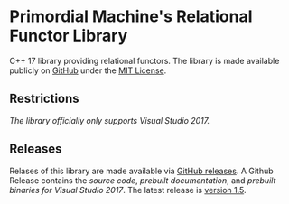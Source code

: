 # Primordial Machine's Relational Functor Library
C++ 17 library providing relational functors.
The library is made available publicly on [GitHub](https://github.com/primordialmachine/relational-functors) under the [MIT License](https://github.com/primordialmachine/relational-functors/blob/master/LICENSE).

## Restrictions
*The library officially only supports Visual Studio 2017.*

## Releases
Relases of this library are made available via [GitHub releases](https://github.com/primordialmachine/relational-functors/releases/). A Github Release contains the *source code*, *prebuilt documentation*, and *prebuilt binaries for Visual Studio 2017*. The latest release is [version 1.5](https://github.com/primordialmachine/relational-functors/releases/latest).
